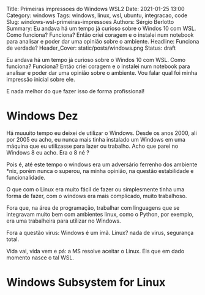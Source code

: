Title: Primeiras impressoes do Windows WSL2
Date: 2021-01-25 13:00
Category: windows
Tags: windows, linux, wsl, ubuntu, integracao, code
Slug: windows-wsl-primeiras-impressoes
Authors: Sérgio Berlotto
Summary: Eu andava há um tempo já curioso sobre o Windos 10 com WSL. Como funciona? Funciona? Então criei coragem e o instalei num notebook para analisar e poder dar uma opinião sobre o ambiente. 
Headline: Funciona de verdade?
Header_Cover: static/posts/windows.png
Status: draft

Eu andava há um tempo já curioso sobre o Windos 10 com WSL. Como funciona? Funciona? Então criei coragem e o 
instalei num notebook para analisar e poder dar uma opinião sobre o ambiente. 
Vou falar qual foi minha impressão inicial sobre ele.

E nada melhor do que fazer isso de forma profissional!

# Windows Dez

Há muuuito tempo eu deixei de utilizar o Windows. Desde os anos 2000, ali por 2005 eu acho, eu nunca mais tinha instalado um Windows em uma máquina que eu utilizasse para 
lazer ou trabalho. Acho que parei no Windows 8 eu acho. Era o 8 né ?

Pois é, até este tempo o windows era um adversário ferrenho dos ambiente *nix, 
porém nunca o superou, na minha opinião, na questão estabilidade e funcionalidade.

O que com o Linux era muito fácil de fazer ou simplesmente tinha uma forma de fazer, com o
windows era mais complicado, muito trabalhoso.

Fora que, na área de programação, trabalhar com linguagens que se integravam muito bem
com ambientes linux, como o Python, por exemplo, era uma trabalheira para utilizar 
no Windows.

Fora a questão virus: Windows é um ímã. Linux? nada de virus, segurança total.

Vida vai, vida vem e pá: a MS resolve aceitar o Linux. Eis que em dado momento nasce o
tal WSL.

# Windows Subsystem for Linux

